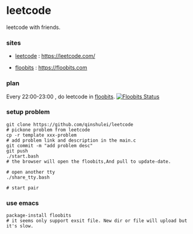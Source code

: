 # leetcode

leetcode with friends.

### sites

+ [leetcode](https://leetcode.com/problemset/algorithms/) : https://leetcode.com/

+ [floobits](https://floobits.com) : https://floobits.com

### plan

Every 22:00-23:00 , do leetcode in [floobits](https://floobits.com/qinshulei/leetcode/). [![Floobits Status](https://floobits.com/qinshulei/leetcode.svg)](https://floobits.com/qinshulei/leetcode/redirect)


### setup problem

```
git clone https://github.com/qinshulei/leetcode
# pickone problem from leetcode
cp -r template xxx-problem
# add problem link and description in the main.c
git commit -m "add problem desc"
git push
./start.bash
# the browser will open the floobits,And pull to update-date.

# open another tty
./share_tty.bash

# start pair

```

### use emacs

```
package-install floobits
# it seems only support exsit file. New dir or file will upload but it's slow.
```
